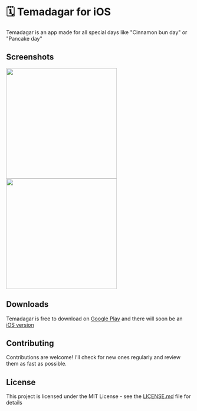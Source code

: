 # 🗓 Temadagar for iOS
Temadagar is an app made for all special days like "Cinnamon bun day" or "Pancake day"

## Screenshots
<img src="https://lh3.googleusercontent.com/teiyKISYS3zGFKNPKMSXXv44GwmviXGatrkKrn2zYX4kT6VnqEEyhFpYUnOKtCd_MHs=h900-rw" width="300"/>
<img src="https://lh3.googleusercontent.com/kM1HMRKfGZaEarzm_W1jNkvxVQqopcRvzSR6iBs3aiDSeG30LaVk3MyMLQQly95ddQ=h900-rw" width="300"/>

## Downloads
Temadagar is free to download on [Google Play](https://play.google.com/store/apps/details?id=com.alvarlagerlof.temadagarapp) and there will soon be an [iOS version](https://github.com/alvarlagerlof/temadagar-ios)

## Contributing
Contributions are welcome! I'll check for new ones regularly and review them as fast as possible.

## License
This project is licensed under the MIT License - see the [LICENSE.md](https://github.com/alvarlagerlof/temadagar-android/blob/master/LICENCE.md) file for details
